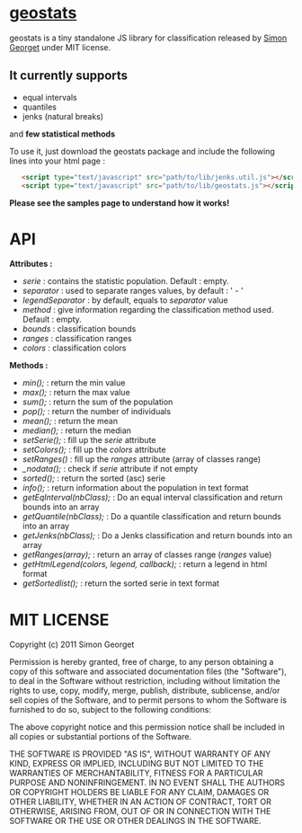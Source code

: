 [geostats](http://www.empreinte-urbaine.eu/mapping/geostats/) 
========================

geostats is a tiny standalone JS library for classification released by [Simon Georget](http://www.empreinte-urbaine.eu/)  under MIT license. 

It currently supports
--------------

- equal intervals
- quantiles
- jenks (natural breaks)

and **few statistical methods**

To use it, just download the geostats package and include the following lines into your html page :

```html
   <script type="text/javascript" src="path/to/lib/jenks.util.js"></script><!-- only if using Jenks classification -->
   <script type="text/javascript" src="path/to/lib/geostats.js"></script>
```

**Please see the samples page to understand how it works!**

API
========================

**Attributes :**

- *serie* : contains the statistic population. Default : empty.
- *separator* : used to separate ranges values, by default : ' - '
- *legendSeparator* : by default, equals to *separator* value
- *method* : give information regarding the classification method used. Default : empty.
- *bounds* : classification bounds
- *ranges* : classification ranges
- *colors* : classification colors
   
**Methods :**

- *min();* : return the min value
- *max();* : return the max value
- *sum();* : return the sum of the population
- *pop();* : return the number of individuals
- *mean();* : return the mean
- *median();* : return the median
- *setSerie();* : fill up the *serie* attribute
- *setColors();* : fill up the *colors* attribute
- *setRanges()* : fill up the *ranges* attribute (array of classes range)
- *_nodata();* : check if *serie* attribute if not empty
- *sorted();* : return the sorted (asc) serie
- *info();* : return information about the population in text format
- *getEqInterval(nbClass);* : Do an equal interval classification and return bounds into an array
- *getQuantile(nbClass);* : Do a quantile classification and return bounds into an array
- *getJenks(nbClass);* : Do a Jenks classification and return bounds into an array
- *getRanges(array);* : return an array of classes range (*ranges* value)
- *getHtmlLegend(colors, legend, callback);* : return a legend in html format
- *getSortedlist();* : return the sorted serie in text format
 
 
MIT LICENSE
========================
 
 Copyright (c) 2011 Simon Georget

Permission is hereby granted, free of charge, to any person obtaining a copy of this software and associated documentation files (the "Software"), to deal in the Software without restriction, including without limitation the rights to use, copy, modify, merge, publish, distribute, sublicense, and/or sell copies of the Software, and to permit persons to whom the Software is furnished to do so, subject to the following conditions:

The above copyright notice and this permission notice shall be included in all copies or substantial portions of the Software.

THE SOFTWARE IS PROVIDED "AS IS", WITHOUT WARRANTY OF ANY KIND, EXPRESS OR IMPLIED, INCLUDING BUT NOT LIMITED TO THE WARRANTIES OF MERCHANTABILITY, FITNESS FOR A PARTICULAR PURPOSE AND NONINFRINGEMENT. IN NO EVENT SHALL THE AUTHORS OR COPYRIGHT HOLDERS BE LIABLE FOR ANY CLAIM, DAMAGES OR OTHER LIABILITY, WHETHER IN AN ACTION OF CONTRACT, TORT OR OTHERWISE, ARISING FROM, OUT OF OR IN CONNECTION WITH THE SOFTWARE OR THE USE OR OTHER DEALINGS IN THE SOFTWARE.
 